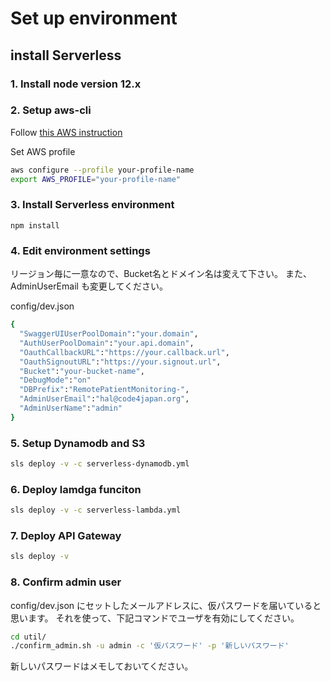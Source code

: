 # Set up environment

## install Serverless

### 1. Install node version 12.x

### 2. Setup aws-cli

Follow [this AWS instruction](https://docs.aws.amazon.com/ja_jp/cli/latest/userguide/install-cliv2.html)

Set AWS profile

```bash
aws configure --profile your-profile-name
export AWS_PROFILE="your-profile-name"
```

### 3. Install Serverless environment

`npm install`

### 4. Edit environment settings

リージョン毎に一意なので、Bucket名とドメイン名は変えて下さい。
また、AdminUserEmail も変更してください。

config/dev.json

```bash
{
  "SwaggerUIUserPoolDomain":"your.domain",
  "AuthUserPoolDomain":"your.api.domain",
  "OauthCallbackURL":"https://your.callback.url",
  "OauthSignoutURL":"https://your.signout.url",
  "Bucket":"your-bucket-name",
  "DebugMode":"on"
  "DBPrefix":"RemotePatientMonitoring-",
  "AdminUserEmail":"hal@code4japan.org",
  "AdminUserName":"admin"
}
```

### 5. Setup Dynamodb and S3

```bash
sls deploy -v -c serverless-dynamodb.yml
```

### 6. Deploy lamdga funciton

```bash
sls deploy -v -c serverless-lambda.yml
```

### 7. Deploy API Gateway

```bash
sls deploy -v
```

### 8. Confirm admin user

config/dev.json にセットしたメールアドレスに、仮パスワードを届いていると思います。
それを使って、下記コマンドでユーザを有効にしてください。

```bash
cd util/
./confirm_admin.sh -u admin -c '仮パスワード' -p '新しいパスワード' 
```

新しいパスワードはメモしておいてください。
